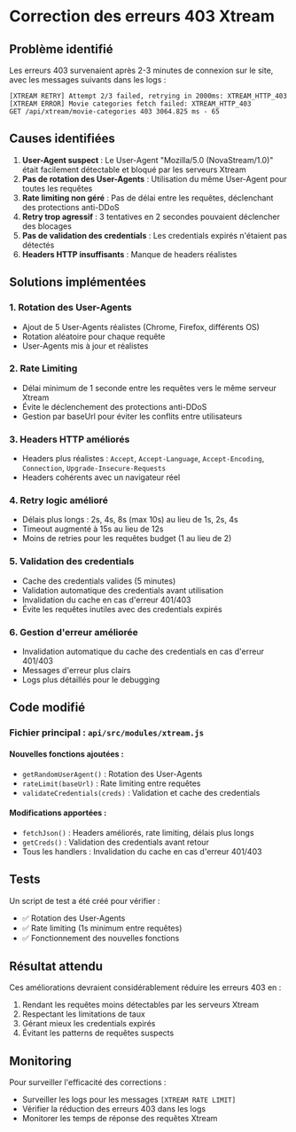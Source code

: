 # Correction des erreurs 403 Xtream

## Problème identifié

Les erreurs 403 survenaient après 2-3 minutes de connexion sur le site, avec les messages suivants dans les logs :

```
[XTREAM RETRY] Attempt 2/3 failed, retrying in 2000ms: XTREAM_HTTP_403
[XTREAM ERROR] Movie categories fetch failed: XTREAM_HTTP_403
GET /api/xtream/movie-categories 403 3064.825 ms - 65
```

## Causes identifiées

1. **User-Agent suspect** : Le User-Agent "Mozilla/5.0 (NovaStream/1.0)" était facilement détectable et bloqué par les serveurs Xtream
2. **Pas de rotation des User-Agents** : Utilisation du même User-Agent pour toutes les requêtes
3. **Rate limiting non géré** : Pas de délai entre les requêtes, déclenchant des protections anti-DDoS
4. **Retry trop agressif** : 3 tentatives en 2 secondes pouvaient déclencher des blocages
5. **Pas de validation des credentials** : Les credentials expirés n'étaient pas détectés
6. **Headers HTTP insuffisants** : Manque de headers réalistes

## Solutions implémentées

### 1. Rotation des User-Agents
- Ajout de 5 User-Agents réalistes (Chrome, Firefox, différents OS)
- Rotation aléatoire pour chaque requête
- User-Agents mis à jour et réalistes

### 2. Rate Limiting
- Délai minimum de 1 seconde entre les requêtes vers le même serveur Xtream
- Évite le déclenchement des protections anti-DDoS
- Gestion par baseUrl pour éviter les conflits entre utilisateurs

### 3. Headers HTTP améliorés
- Headers plus réalistes : `Accept`, `Accept-Language`, `Accept-Encoding`, `Connection`, `Upgrade-Insecure-Requests`
- Headers cohérents avec un navigateur réel

### 4. Retry logic amélioré
- Délais plus longs : 2s, 4s, 8s (max 10s) au lieu de 1s, 2s, 4s
- Timeout augmenté à 15s au lieu de 12s
- Moins de retries pour les requêtes budget (1 au lieu de 2)

### 5. Validation des credentials
- Cache des credentials valides (5 minutes)
- Validation automatique des credentials avant utilisation
- Invalidation du cache en cas d'erreur 401/403
- Évite les requêtes inutiles avec des credentials expirés

### 6. Gestion d'erreur améliorée
- Invalidation automatique du cache des credentials en cas d'erreur 401/403
- Messages d'erreur plus clairs
- Logs plus détaillés pour le debugging

## Code modifié

### Fichier principal : `api/src/modules/xtream.js`

#### Nouvelles fonctions ajoutées :
- `getRandomUserAgent()` : Rotation des User-Agents
- `rateLimit(baseUrl)` : Rate limiting entre requêtes
- `validateCredentials(creds)` : Validation et cache des credentials

#### Modifications apportées :
- `fetchJson()` : Headers améliorés, rate limiting, délais plus longs
- `getCreds()` : Validation des credentials avant retour
- Tous les handlers : Invalidation du cache en cas d'erreur 401/403

## Tests

Un script de test a été créé pour vérifier :
- ✅ Rotation des User-Agents
- ✅ Rate limiting (1s minimum entre requêtes)
- ✅ Fonctionnement des nouvelles fonctions

## Résultat attendu

Ces améliorations devraient considérablement réduire les erreurs 403 en :
1. Rendant les requêtes moins détectables par les serveurs Xtream
2. Respectant les limitations de taux
3. Gérant mieux les credentials expirés
4. Évitant les patterns de requêtes suspects

## Monitoring

Pour surveiller l'efficacité des corrections :
- Surveiller les logs pour les messages `[XTREAM RATE LIMIT]`
- Vérifier la réduction des erreurs 403 dans les logs
- Monitorer les temps de réponse des requêtes Xtream